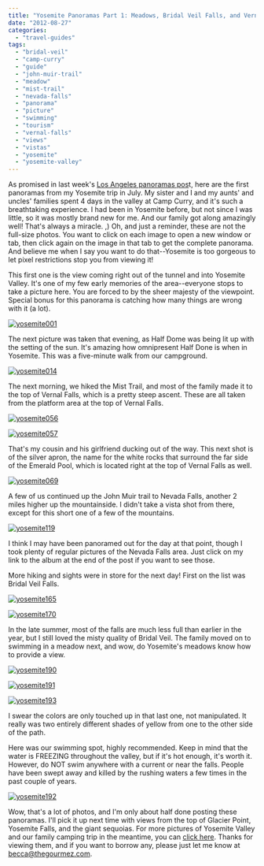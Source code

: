 ```yaml
---
title: "Yosemite Panoramas Part 1: Meadows, Bridal Veil Falls, and Vernal Falls"
date: "2012-08-27"
categories:
  - "travel-guides"
tags:
  - "bridal-veil"
  - "camp-curry"
  - "guide"
  - "john-muir-trail"
  - "meadow"
  - "mist-trail"
  - "nevada-falls"
  - "panorama"
  - "picture"
  - "swimming"
  - "tourism"
  - "vernal-falls"
  - "views"
  - "vistas"
  - "yosemite"
  - "yosemite-valley"
---
```


As promised in last week's [Los Angeles panoramas pos](http://www.rebeccagomezfarrell.com/2012/08/panoramas-of-los-angeles-in-july-2012/?utm_source=rss&utm_medium=rss&utm_campaign=panoramas-of-los-angeles-in-july-2012 "Panoramas of Los Angeles")t, here are the first panoramas from my Yosemite trip in July. My sister and I and my aunts' and uncles' families spent 4 days in the valley at Camp Curry, and it's such a breathtaking experience. I had been in Yosemite before, but not since I was little, so it was mostly brand new for me. And our family got along amazingly well! That's always a miracle. ,) Oh, and just a reminder, these are not the full-size photos. You want to click on each image to open a new window or tab, then click again on the image in that tab to get the complete panorama. And believe me when I say you want to do that--Yosemite is too gorgeous to let pixel restrictions stop you from viewing it!

This first one is the view coming right out of the tunnel and into Yosemite Valley. It's one of my few early memories of the area--everyone stops to take a picture here. You are forced to by the sheer majesty of the viewpoint. Special bonus for this panorama is catching how many things are wrong with it (a lot).

[![](http://s3.amazonaws.com/thegourmez-wpmedia/2012/08/yosemite001-1024x197.jpg "yosemite001")](http://s3.amazonaws.com/thegourmez-wpmedia/2012/08/yosemite001.jpg)

The next picture was taken that evening, as Half Dome was being lit up with the setting of the sun. It's amazing how omnipresent Half Done is when in Yosemite. This was a five-minute walk from our campground.

[![](http://s3.amazonaws.com/thegourmez-wpmedia/2012/08/yosemite014-1024x222.jpg "yosemite014")](http://s3.amazonaws.com/thegourmez-wpmedia/2012/08/yosemite014.jpg)

The next morning, we hiked the Mist Trail, and most of the family made it to the top of Vernal Falls, which is a pretty steep ascent. These are all taken from the platform area at the top of Vernal Falls.

[![](http://s3.amazonaws.com/thegourmez-wpmedia/2012/08/yosemite056-1024x167.jpg "yosemite056")](http://s3.amazonaws.com/thegourmez-wpmedia/2012/08/yosemite056.jpg)

[![](http://s3.amazonaws.com/thegourmez-wpmedia/2012/08/yosemite057-1024x294.jpg "yosemite057")](http://s3.amazonaws.com/thegourmez-wpmedia/2012/08/yosemite057.jpg)

That's my cousin and his girlfriend ducking out of the way. This next shot is of the silver apron, the name for the white rocks that surround the far side of the Emerald Pool, which is located right at the top of Vernal Falls as well.

[![](http://s3.amazonaws.com/thegourmez-wpmedia/2012/08/yosemite069-1024x446.jpg "yosemite069")](http://s3.amazonaws.com/thegourmez-wpmedia/2012/08/yosemite069.jpg)

A few of us continued up the John Muir trail to Nevada Falls, another 2 miles higher up the mountainside. I didn't take a vista shot from there, except for this short one of a few of the mountains.

[![](http://s3.amazonaws.com/thegourmez-wpmedia/2012/08/yosemite119-1024x419.jpg "yosemite119")](http://s3.amazonaws.com/thegourmez-wpmedia/2012/08/yosemite119.jpg)

I think I may have been panoramed out for the day at that point, though I took plenty of regular pictures of the Nevada Falls area. Just click on my link to the album at the end of the post if you want to see those.

More hiking and sights were in store for the next day! First on the list was Bridal Veil Falls.

[![](http://s3.amazonaws.com/thegourmez-wpmedia/2012/08/yosemite165-248x1024.jpg "yosemite165")](http://s3.amazonaws.com/thegourmez-wpmedia/2012/08/yosemite165.jpg)

[![](http://s3.amazonaws.com/thegourmez-wpmedia/2012/08/yosemite170-277x1024.jpg "yosemite170")](http://s3.amazonaws.com/thegourmez-wpmedia/2012/08/yosemite170.jpg)

In the late summer, most of the falls are much less full than earlier in the year, but I still loved the misty quality of Bridal Veil. The family moved on to swimming in a meadow next, and wow, do Yosemite's meadows know how to provide a view.

[![](http://s3.amazonaws.com/thegourmez-wpmedia/2012/08/yosemite190-1024x228.jpg "yosemite190")](http://s3.amazonaws.com/thegourmez-wpmedia/2012/08/yosemite190.jpg)

[![](http://s3.amazonaws.com/thegourmez-wpmedia/2012/08/yosemite191-1024x270.jpg "yosemite191")](http://s3.amazonaws.com/thegourmez-wpmedia/2012/08/yosemite191.jpg)

[![](http://s3.amazonaws.com/thegourmez-wpmedia/2012/08/yosemite193-1024x169.jpg "yosemite193")](http://s3.amazonaws.com/thegourmez-wpmedia/2012/08/yosemite193.jpg)

I swear the colors are only touched up in that last one, not manipulated. It really was two entirely different shades of yellow from one to the other side of the path.

Here was our swimming spot, highly recommended. Keep in mind that the water is FREEZING throughout the valley, but if it's hot enough, it's worth it. However, do NOT swim anywhere with a current or near the falls. People have been swept away and killed by the rushing waters a few times in the past couple of years.

[![](http://s3.amazonaws.com/thegourmez-wpmedia/2012/08/yosemite192-1024x218.jpg "yosemite192")](http://s3.amazonaws.com/thegourmez-wpmedia/2012/08/yosemite192.jpg)

Wow, that's a lot of photos, and I'm only about half done posting these panoramas. I'll pick it up next time with views from the top of Glacier Point, Yosemite Falls, and the giant sequoias. For more pictures of Yosemite Valley and our family camping trip in the meantime, you can [click here](https://www.facebook.com/media/set/?set=a.10150976992554607.420988.567409606&type=3). Thanks for viewing them, and if you want to borrow any, please just let me know at becca@thegourmez.com.
